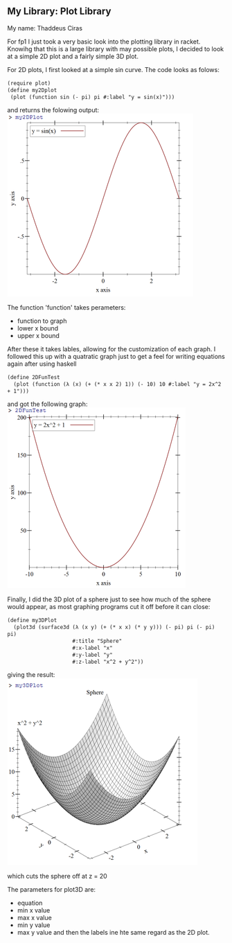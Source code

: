 ## My Library: Plot Library
My name: Thaddeus Ciras

For fp1 I just took a very basic look into the plotting library in racket.
Knowihg that this is a large library with may possible plots, I decided to
look at a simple 2D plot and a fairly simple 3D plot.

For 2D plots, I first looked at a simple sin curve.  The code looks as folows:
```racket
(require plot)
(define my2Dplot
 (plot (function sin (- pi) pi #:label "y = sin(x)")))
```
and returns the folowing output:
![sinPlot](2Dplot.PNG)

The function 'function' takes perameters:
* function to graph
* lower x bound
* upper x bound

After these it takes lables, allowing for the customization of each graph.
I followed this up with a quatratic graph just to get a feel for writing 
equations again after using haskell
```racket
(define 2DFunTest
  (plot (function (λ (x) (+ (* x x 2) 1)) (- 10) 10 #:label "y = 2x^2 + 1")))
```
and got the following graph:
![quadPlot](QuadPlot.PNG)

Finally, I did the 3D plot of a sphere just to see how much of the sphere
would appear, as most graphing programs cut it off before it can close:
```racket
(define my3DPlot
  (plot3d (surface3d (λ (x y) (+ (* x x) (* y y))) (- pi) pi (- pi) pi)
                     #:title "Sphere"
                     #:x-label "x"
                     #:y-label "y"
                     #:z-label "x^2 + y^2"))
```
giving the result:
![3DPlot](3Dplot.PNG)

which cuts the sphere off at z = 20

The parameters for plot3D are:
* equation
* min x value
* max x value
* min y value
* max y value
and then the labels ine hte same regard as the 2D plot.
